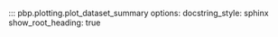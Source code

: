 ::: pbp.plotting.plot_dataset_summary
    options:
        docstring_style: sphinx
        show_root_heading: true
